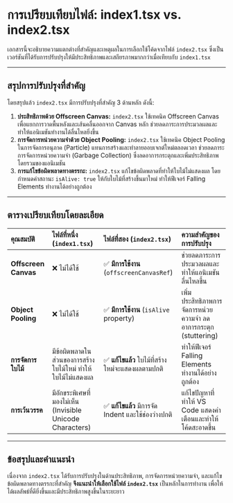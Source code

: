 # การเปรียบเทียบไฟล์: index1.tsx vs. index2.tsx

เอกสารนี้จะอธิบายความแตกต่างที่สำคัญและเหตุผลในการเลือกใช้โค้ดจากไฟล์ `index2.tsx` ซึ่งเป็นเวอร์ชันที่ได้รับการปรับปรุงให้มีประสิทธิภาพและเสถียรภาพมากกว่าเมื่อเทียบกับ `index1.tsx`

---

## สรุปการปรับปรุงที่สำคัญ

โดยสรุปแล้ว `index2.tsx` มีการปรับปรุงที่สำคัญ 3 ด้านหลัก ดังนี้:

1.  **ประสิทธิภาพด้วย Offscreen Canvas:** `index2.tsx` ใช้เทคนิค Offscreen Canvas เพื่อแยกการวาดพื้นหลังและเส้นคลื่นออกจาก Canvas หลัก ช่วยลดภาระการประมวลผลและทำให้แอนิเมชันทำงานได้ลื่นไหลยิ่งขึ้น
2.  **การจัดการหน่วยความจำด้วย Object Pooling:** `index2.tsx` ใช้เทคนิค Object Pooling ในการจัดการอนุภาค (Particle) แทนการสร้างและทำลายออบเจกต์ใหม่ตลอดเวลา ช่วยลดภาระการจัดการหน่วยความจำ (Garbage Collection) ซึ่งลดอาการกระตุกและเพิ่มประสิทธิภาพโดยรวมของแอนิเมชัน
3.  **การแก้ไขข้อผิดพลาดทางตรรกะ:** `index2.tsx` แก้ไขข้อผิดพลาดที่ทำให้ใบไม้ไม่แสดงผล โดยกำหนดค่าสถานะ `isAlive: true` ให้กับใบไม้ที่สร้างขึ้นมาใหม่ ทำให้ฟีเจอร์ Falling Elements ทำงานได้อย่างถูกต้อง

---

## ตารางเปรียบเทียบโดยละเอียด

| คุณสมบัติ | ไฟล์ที่หนึ่ง (`index1.tsx`) | ไฟล์ที่สอง (`index2.tsx`) | ความสำคัญของการปรับปรุง |
| :--- | :--- | :--- | :--- |
| **Offscreen Canvas** | ❌ ไม่ได้ใช้ | ✅ **มีการใช้งาน** (`offscreenCanvasRef`) | ช่วยลดภาระการประมวลผลและทำให้แอนิเมชันลื่นไหลขึ้น |
| **Object Pooling** | ❌ ไม่ได้ใช้ | ✅ **มีการใช้งาน** (`isAlive` property) | เพิ่มประสิทธิภาพการจัดการหน่วยความจำ ลดอาการกระตุก (stuttering) |
| **การจัดการใบไม้** | มีข้อผิดพลาดในส่วนของการสร้างใบไม้ใหม่ ทำให้ใบไม้ไม่แสดงผล | ✅ **แก้ไขแล้ว** ใบไม้ที่สร้างใหม่จะแสดงผลตามปกติ | ทำให้ฟีเจอร์ Falling Elements ทำงานได้อย่างถูกต้อง |
| **การเว้นวรรค** | มีอักขระพิเศษที่มองไม่เห็น (Invisible Unicode Characters) | ✅ **แก้ไขแล้ว** มีการจัด Indent และใช้ช่องว่างปกติ | แก้ไขปัญหาที่ทำให้ VS Code แสดงคำเตือนและทำให้โค้ดสะอาดขึ้น |

---

## ข้อสรุปและคำแนะนำ

เนื่องจาก `index2.tsx` ได้รับการปรับปรุงในด้านประสิทธิภาพ, การจัดการหน่วยความจำ, และแก้ไขข้อผิดพลาดทางตรรกะที่สำคัญ **จึงแนะนำให้เลือกใช้ไฟล์ `index2.tsx`** เป็นหลักในการทำงาน เพื่อให้ได้ผลลัพธ์ที่ดียิ่งขึ้นและมีประสิทธิภาพสูงขึ้นในระยะยาว